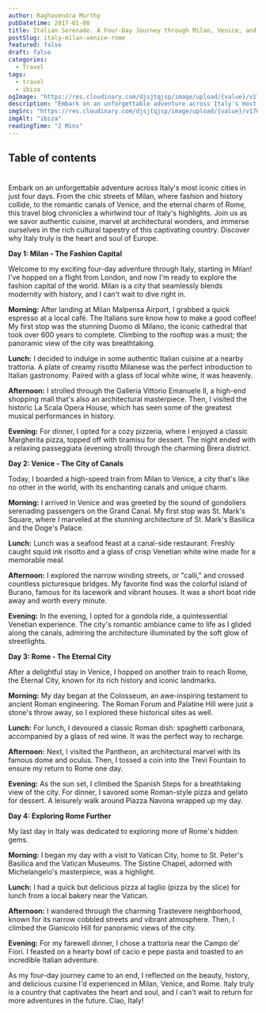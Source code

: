 ```yaml
---
author: Raghavendra Murthy
pubDatetime: 2017-01-08
title: Italian Serenade. A Four-Day Journey through Milan, Venice, and Rome
postSlug: italy-milan-venice-rome
featured: false
draft: false
categories:
  - Travel
tags:
  - travel
  - ibiza
ogImage: "https://res.cloudinary.com/djsjtqjsp/image/upload/{value}/v1709676621/raghavendra-murthy-blog/travel/ibiza/IMG_7624_zx8fvw.jpg"
description: "Embark on an unforgettable adventure across Italy's most iconic cities in just four days. From the chic streets of Milan, where fashion and history collide, to the romantic canals of Venice, and the eternal charm of Rome, this travel blog chronicles a whirlwind tour of Italy's highlights."
imgSrc: "https://res.cloudinary.com/djsjtqjsp/image/upload/{value}/v1709676621/raghavendra-murthy-blog/travel/ibiza/IMG_7624_zx8fvw.jpg"
imgAlt: "ibiza"
readingTime: "2 Mins"
---
```


## Table of contents

#

Embark on an unforgettable adventure across Italy's most iconic cities in just four days. From the chic streets of Milan, where fashion and history collide, to the romantic canals of Venice, and the eternal charm of Rome, this travel blog chronicles a whirlwind tour of Italy's highlights. Join us as we savor authentic cuisine, marvel at architectural wonders, and immerse ourselves in the rich cultural tapestry of this captivating country. Discover why Italy truly is the heart and soul of Europe.

**Day 1: Milan - The Fashion Capital**

Welcome to my exciting four-day adventure through Italy, starting in Milan! I've hopped on a flight from London, and now I'm ready to explore the fashion capital of the world. Milan is a city that seamlessly blends modernity with history, and I can't wait to dive right in.

**Morning:**
After landing at Milan Malpensa Airport, I grabbed a quick espresso at a local café. The Italians sure know how to make a good coffee! My first stop was the stunning Duomo di Milano, the iconic cathedral that took over 600 years to complete. Climbing to the rooftop was a must; the panoramic view of the city was breathtaking.

**Lunch:**
I decided to indulge in some authentic Italian cuisine at a nearby trattoria. A plate of creamy risotto Milanese was the perfect introduction to Italian gastronomy. Paired with a glass of local white wine, it was heavenly.

**Afternoon:**
I strolled through the Galleria Vittorio Emanuele II, a high-end shopping mall that's also an architectural masterpiece. Then, I visited the historic La Scala Opera House, which has seen some of the greatest musical performances in history.

**Evening:**
For dinner, I opted for a cozy pizzeria, where I enjoyed a classic Margherita pizza, topped off with tiramisu for dessert. The night ended with a relaxing passeggiata (evening stroll) through the charming Brera district.

**Day 2: Venice - The City of Canals**

Today, I boarded a high-speed train from Milan to Venice, a city that's like no other in the world, with its enchanting canals and unique charm.

**Morning:**
I arrived in Venice and was greeted by the sound of gondoliers serenading passengers on the Grand Canal. My first stop was St. Mark's Square, where I marveled at the stunning architecture of St. Mark's Basilica and the Doge's Palace.

**Lunch:**
Lunch was a seafood feast at a canal-side restaurant. Freshly caught squid ink risotto and a glass of crisp Venetian white wine made for a memorable meal.

**Afternoon:**
I explored the narrow winding streets, or "calli," and crossed countless picturesque bridges. My favorite find was the colorful island of Burano, famous for its lacework and vibrant houses. It was a short boat ride away and worth every minute.

**Evening:**
In the evening, I opted for a gondola ride, a quintessential Venetian experience. The city's romantic ambiance came to life as I glided along the canals, admiring the architecture illuminated by the soft glow of streetlights.

**Day 3: Rome - The Eternal City**

After a delightful stay in Venice, I hopped on another train to reach Rome, the Eternal City, known for its rich history and iconic landmarks.

**Morning:**
My day began at the Colosseum, an awe-inspiring testament to ancient Roman engineering. The Roman Forum and Palatine Hill were just a stone's throw away, so I explored these historical sites as well.

**Lunch:**
For lunch, I devoured a classic Roman dish: spaghetti carbonara, accompanied by a glass of red wine. It was the perfect way to recharge.

**Afternoon:**
Next, I visited the Pantheon, an architectural marvel with its famous dome and oculus. Then, I tossed a coin into the Trevi Fountain to ensure my return to Rome one day.

**Evening:**
As the sun set, I climbed the Spanish Steps for a breathtaking view of the city. For dinner, I savored some Roman-style pizza and gelato for dessert. A leisurely walk around Piazza Navona wrapped up my day.

**Day 4: Exploring Rome Further**

My last day in Italy was dedicated to exploring more of Rome's hidden gems.

**Morning:**
I began my day with a visit to Vatican City, home to St. Peter's Basilica and the Vatican Museums. The Sistine Chapel, adorned with Michelangelo's masterpiece, was a highlight.

**Lunch:**
I had a quick but delicious pizza al taglio (pizza by the slice) for lunch from a local bakery near the Vatican.

**Afternoon:**
I wandered through the charming Trastevere neighborhood, known for its narrow cobbled streets and vibrant atmosphere. Then, I climbed the Gianicolo Hill for panoramic views of the city.

**Evening:**
For my farewell dinner, I chose a trattoria near the Campo de' Fiori. I feasted on a hearty bowl of cacio e pepe pasta and toasted to an incredible Italian adventure.

As my four-day journey came to an end, I reflected on the beauty, history, and delicious cuisine I'd experienced in Milan, Venice, and Rome. Italy truly is a country that captivates the heart and soul, and I can't wait to return for more adventures in the future. Ciao, Italy!
